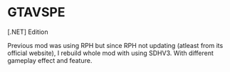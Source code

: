 # GTAVSPE
[.NET] Edition

Previous mod was using RPH but since RPH not updating (atleast from its official website), I rebuild whole mod with using SDHV3. With different gameplay effect and feature.

